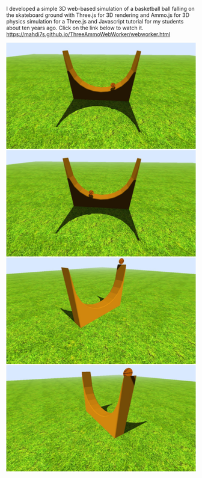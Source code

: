 I developed a simple 3D web-based simulation of a basketball ball falling on the skateboard ground with Three.js for 3D rendering and Ammo.js for 3D physics simulation for a Three.js and Javascript tutorial for my students about ten years ago.
Click on the link below to watch it.
https://mahdi7s.github.io/ThreeAmmoWebWorker/webworker.html

![alt text](https://github.com/Mahdi7s/ThreeAmmoWebWorker/raw/master/screens/1.jpg)
![alt text](https://github.com/Mahdi7s/ThreeAmmoWebWorker/raw/master/screens/2.jpg)
![alt text](https://github.com/Mahdi7s/ThreeAmmoWebWorker/raw/master/screens/3.jpg)
![alt text](https://github.com/Mahdi7s/ThreeAmmoWebWorker/raw/master/screens/4.jpg)
